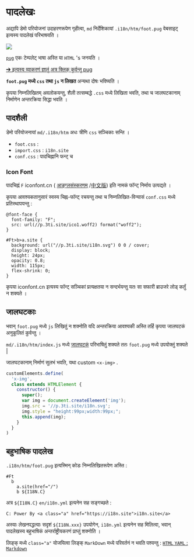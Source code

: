# पादलेखः

अद्यापि डेमो परियोजनां उदाहरणरूपेण गृहीत्वा, `md` निर्देशिकायां `.i18n/htm/foot.pug` वेबसाइट् इत्यस्य पादलेखं परिभाषयति ।

![](https://p.3ti.site/1721286077.avif)

[`pug`](https://pugjs.org) एकः टेम्पलेट् भाषा अस्ति या `HTML` 's जनयति ।

[➔ इत्यस्य व्याकरणं ज्ञातुं अत्र क्लिक् कुर्वन्तु pug](https://pugjs.org)

**`foot.pug` मध्ये `css` तथा `js` न लिखत** अन्यथा दोषः भविष्यति ।

कृपया निम्नलिखितम् अवलोकयन्तु, शैली तत्सम्बद्धे `.css` मध्ये लिखिता भवति, तथा च जालघटकानाम् निर्माणेन अन्तरक्रिया सिद्धा भवति ।

## पादशैली

डेमो परियोजनायां `md/.i18n/htm` अधः त्रीणि `css` सञ्चिकाः सन्ति ।

* `foot.css` :
* `import.css` : `i18n.site`
* `conf.css` : पादचिह्नानि फन्ट् च

### Icon Font

पादचिह्नं `F` iconfont.cn ( [आङ्ग्लसंस्करणम्](https://www.iconfont.cn/?lang=en-us) /[中文版](https://www.iconfont.cn/?lang=zh)) इति नामकं फॉन्ट् निर्माय उत्पद्यते ।

कृपया आवश्यकतानुसारं स्वस्य चिह्न-फॉन्ट् रचयन्तु तथा च निम्नलिखित-विन्यासं `conf.css` मध्ये प्रतिस्थापयन्तु :

```
@font-face {
  font-family: "F";
  src: url(//p.3ti.site/ico1.woff2) format("woff2");
}

#Ft>b>a.site {
  background: url("//p.3ti.site/i18n.svg") 0 0 / cover;
  display: block;
  height: 24px;
  opacity: 0.8;
  width: 115px;
  flex-shrink: 0;
}
```

कृपया iconfont.cn इत्यस्य फॉन्ट् सञ्चिकां प्रत्यक्षतया न सन्दर्भयन्तु यतः सा सफारी ब्राउजरे लोड् कर्तुं न शक्यते ।

## जालघटकाः

भवान् `foot.pug` मध्ये `js` लिखितुं न शक्नोति यदि अन्तरक्रिया आवश्यकी अस्ति तर्हि कृपया जालघटकं अनुकूलितं कुर्वन्तु ।

`md/.i18n/htm/index.js` मध्ये [जालघटकं](https://www.freecodecamp.org/news/build-your-first-web-component/) परिभाषितुं शक्यते ततः `foot.pug` मध्ये उपयोक्तुं शक्यते |

जालघटकानाम् निर्माणं सुलभं भवति, यथा custom `<x-img>` .

```js
customElements.define(
  'x-img',
  class extends HTMLElement {
    constructor() {
      super();
      var img = document.createElement('img');
      img.src = '//p.3ti.site/i18n.svg';
      img.style = "height:99px;width:99px;";
      this.append(img);
    }
  }
)
```

## बहुभाषिक पादलेख

`.i18n/htm/foot.pug` इत्यस्मिन् कोडः निम्नलिखितरूपेण अस्ति :

```
#Ft
  b
    a.site(href="/")
    b ${I18N.C}
```

अत्र `${I18N.C}` `en/i18n.yml` इत्यनेन सह सङ्गच्छते :

```
C: Power By <a class="a" href="https://i18n.site">i18n.site</a>
```

अस्याः लेखनपद्धत्याः सदृशं `${I18N.xxx}` उपयोगेन, `i18n.yml` इत्यनेन सह मिलित्वा, भवान् पादलेखस्य बहुभाषिकं अन्तर्राष्ट्रीयकरणं प्राप्तुं शक्नोति ।

लिङ्क् मध्ये `class="a"` योजयित्वा लिङ्क् `MarkDown` मध्ये परिवर्तनं न भवति पश्यन्तु :
 [`HTML` `YAML` : `Markdown`](/i18/qa#H2)